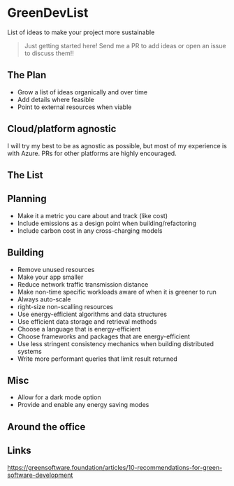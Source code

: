 # GreenDevList

List of ideas to make your project more sustainable

> Just getting started here! Send me a PR to add ideas or open an issue to discuss them!!

## The Plan

- Grow a list of ideas organically and over time
- Add details where feasible
- Point to external resources when viable

## Cloud/platform agnostic

I will try my best to be as agnostic as possible, but most of my experience is with Azure. PRs for other platforms are highly encouraged.

## The List

## Planning

- Make it a metric you care about and track (like cost)
- Include emissions as a design point when building/refactoring
- Include carbon cost in any cross-charging models

## Building

- Remove unused resources
- Make your app smaller
- Reduce network traffic transmission distance
- Make non-time specific workloads aware of when it is greener to run
- Always auto-scale
- right-size non-scalling resources
- Use energy-efficient algorithms and data structures
- Use efficient data storage and retrieval methods
- Choose a language that is energy-efficient
- Choose frameworks and packages that are energy-efficient
- Use less stringent consistency mechanics when building distributed systems
- Write more performant queries that limit result returned

## Misc

- Allow for a dark mode option
- Provide and enable any energy saving modes

## Around the office

## Links

https://greensoftware.foundation/articles/10-recommendations-for-green-software-development
